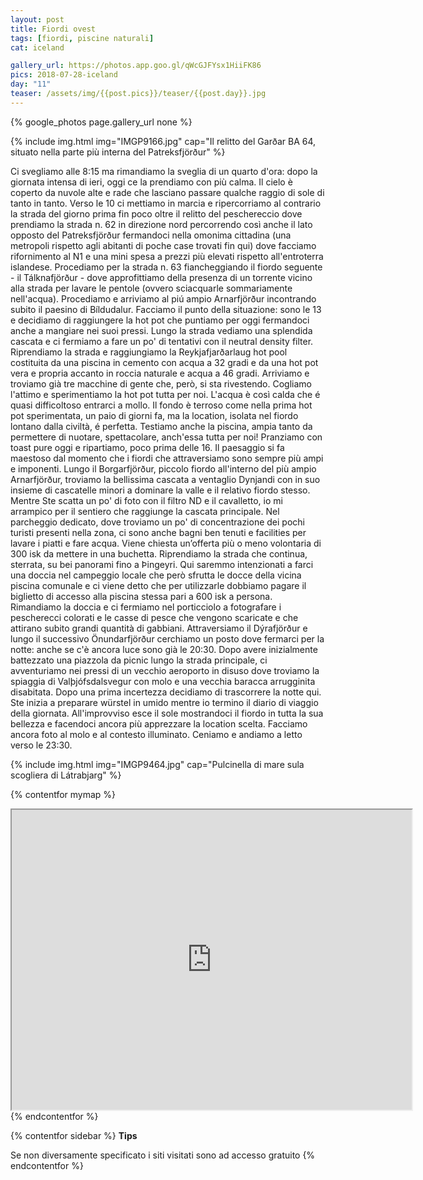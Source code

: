 ```yaml
---
layout: post
title: Fiordi ovest
tags: [fiordi, piscine naturali]
cat: iceland

gallery_url: https://photos.app.goo.gl/qWcGJFYsx1HiiFK86
pics: 2018-07-28-iceland
day: "11"
teaser: /assets/img/{{post.pics}}/teaser/{{post.day}}.jpg
---
```


{% google_photos page.gallery_url none %}

{% include img.html img="IMGP9166.jpg" cap="Il relitto del Garðar BA 64, situato nella parte più interna del Patreksfjörður" %}

Ci svegliamo alle 8:15 ma rimandiamo la sveglia di un quarto d'ora: dopo la giornata intensa di ieri, oggi ce la prendiamo con più calma. Il cielo è coperto da nuvole alte e rade che lasciano passare qualche raggio di sole di tanto in tanto. Verso le 10 ci mettiamo in marcia e ripercorriamo al contrario la strada del giorno prima fin poco oltre il relitto del peschereccio dove prendiamo la strada n. 62 in direzione nord percorrendo così anche il lato opposto del Patreksfjörður fermandoci nella omonima cittadina (una metropoli rispetto agli abitanti di poche case trovati fin qui) dove facciamo rifornimento al N1 e una mini spesa a prezzi più elevati rispetto all'entroterra islandese. Procediamo per la strada n. 63 fiancheggiando il fiordo seguente - il Tálknafjörður - dove approfittiamo della presenza di un torrente vicino alla strada per lavare le pentole (ovvero sciacquarle sommariamente nell'acqua). Procediamo e arriviamo al piú ampio Arnarfjörður incontrando subito il paesino di Bíldudalur. Facciamo il punto della situazione: sono le 13 e decidiamo di raggiungere la hot pot che puntiamo per oggi fermandoci anche a mangiare nei suoi pressi. Lungo la strada vediamo una splendida cascata e ci fermiamo a fare un po' di tentativi con il neutral density filter. Riprendiamo la strada e raggiungiamo la Reykjafjarðarlaug hot pool costituita da una piscina in cemento con acqua a 32 gradi e da una hot pot vera e propria accanto in roccia naturale e acqua a 46 gradi. Arriviamo e troviamo già tre macchine di gente che, però, si sta rivestendo. Cogliamo l'attimo e sperimentiamo la hot pot tutta per noi. L'acqua è così calda che é quasi difficoltoso entrarci a mollo. Il fondo è terroso come nella prima hot pot sperimentata, un paio di giorni fa, ma la location, isolata nel fiordo lontano dalla civiltà, é perfetta. Testiamo anche la piscina, ampia tanto da permettere di nuotare, spettacolare, anch'essa tutta per noi! Pranziamo con toast pure oggi e ripartiamo, poco prima delle 16. Il paesaggio si fa maestoso dal momento che i fiordi che attraversiamo sono sempre più ampi e imponenti. Lungo il Borgarfjörður, piccolo fiordo all'interno del più ampio Arnarfjörður, troviamo la bellissima cascata a ventaglio Dynjandi con in suo insieme di cascatelle minori a dominare la valle e il relativo fiordo stesso. Mentre Ste scatta un po' di foto con il filtro ND e il cavalletto, io mi arrampico per il sentiero che raggiunge la cascata principale. Nel parcheggio dedicato, dove troviamo un po' di concentrazione dei pochi turisti presenti nella zona, ci sono anche bagni ben tenuti e facilities per lavare i piatti e fare acqua. Viene chiesta un’offerta più o meno volontaria di 300 isk da mettere in una buchetta.
Riprendiamo la strada che continua, sterrata, su bei panorami fino a Þingeyri. Qui saremmo intenzionati a farci una doccia nel campeggio locale che però sfrutta le docce della vicina piscina comunale e ci viene detto che per utilizzarle dobbiamo pagare il biglietto di accesso alla piscina stessa pari a 600 isk a persona. Rimandiamo la doccia e ci fermiamo nel porticciolo a fotografare i pescherecci colorati e le casse di pesce che vengono scaricate e che attirano subito grandi quantità di gabbiani. Attraversiamo il Dýrafjörður e lungo il successivo Önundarfjörður cerchiamo un posto dove fermarci per la notte: anche se c'è ancora luce sono già le 20:30. Dopo avere inizialmente battezzato una piazzola da picnic lungo la strada principale, ci avventuriamo nei pressi di un vecchio aeroporto in disuso dove troviamo la spiaggia di Valþjófsdalsvegur con molo e una vecchia baracca arrugginita disabitata. Dopo una prima incertezza decidiamo di trascorrere la notte qui. Ste inizia a preparare würstel in umido mentre io termino il diario di viaggio della giornata. All'improvviso esce il sole mostrandoci il fiordo in tutta la sua bellezza e facendoci ancora più apprezzare la location scelta. Facciamo ancora foto al molo e al contesto illuminato. Ceniamo e andiamo a letto verso le 23:30.

{% include img.html img="IMGP9464.jpg" cap="Pulcinella di mare sula scogliera di Látrabjarg" %}


{% contentfor mymap %}
<iframe src="https://www.google.com/maps/d/embed?mid=19yk1fhDcikvK6H21QtzvHefWLZpZJ7An&ehbc=2E312F" width="640" height="480"></iframe>
{% endcontentfor %}

{% contentfor sidebar %}
**Tips**  

Se non diversamente specificato i siti visitati sono ad accesso gratuito
{% endcontentfor %}
